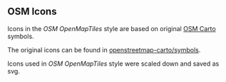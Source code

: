 ## OSM Icons

Icons in the _OSM OpenMapTiles_ style are based on original 
[OSM Carto](https://github.com/gravitystorm/openstreetmap-carto) symbols.

The original icons can be found in 
[openstreetmap-carto/symbols](https://github.com/gravitystorm/openstreetmap-carto/tree/master/symbols).

Icons used in _OSM OpenMapTiles_ style were scaled down and saved as svg.
